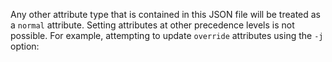 Any other attribute type that is contained in this JSON file will be
treated as a `normal` attribute. Setting attributes at other precedence
levels is not possible. For example, attempting to update `override`
attributes using the `-j` option:
